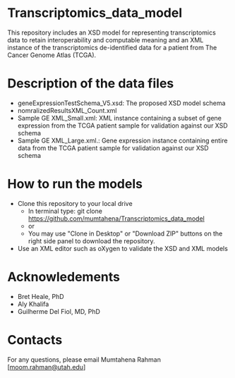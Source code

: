 # Transcriptomics_data_model
This repository includes an XSD model for representing transcriptomics data to retain interoperability and computable meaning and an XML instance of the transcriptomics de-identified data for a patient from The Cancer Genome Atlas (TCGA).

# Description of the data files
* geneExpressionTestSchema_V5.xsd: The proposed XSD model schema
* nomralizedResultsXML_Count.xml
* Sample GE XML_Small.xml: XML instance containing a subset of gene expression from the TCGA patient sample for validation against our XSD schema 
* Sample GE XML_Large.xml.: Gene expression instance containing entire data from the TCGA patient sample for validation against our XSD schema


# How to run the models
* Clone this repository to your local drive
	* In terminal type: git clone https://github.com/mumtahena/Transcriptomics_data_model
	* or
	* You may use "Clone in Desktop" or "Download ZIP" buttons on the right side panel to download the repository.
* Use an XML editor such as oXygen to validate the XSD and XML models

# Acknowledements
* Bret Heale, PhD
* Aly Khalifa
* Guilherme Del Fiol, MD, PhD

# Contacts
For any questions, please email
Mumtahena Rahman [moom.rahman@utah.edu] 
